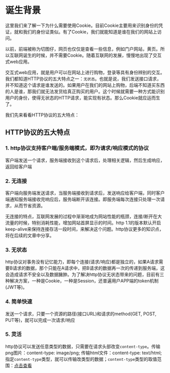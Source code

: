# 诞生背景

这里我们来了解一下为什么需要使用Cookie。目前Cookie主要用来识别身份的凭证，就和我们的身份证类似。有了Cookie，我们就能知道是谁在我们的网站上访问。

以前，前端被称为切图仔，网页也仅仅是查看一些信息，例如门户网站，黄页。所以互联网诞生的时候，并不需要Cookie。随着互联网的发展，慢慢地出现了交互式web应用。

交互式web应用，就是用户可以在网站上进行购物，登录等具有身份辨别的交互。我们都知道HTTP协议的五大特点之一：`无状态`。也就是说，我们发送接口请求，并不知道这个请求是谁发送的。如果用户在我们的网站上购物，后端不知道买东西的人是谁，那我们就无法发货给真正购买的用户。这个时候就需要一种方式能识别用户的身份，使得无状态的HTTP请求，能实现有状态。那么Cookie就应运而生了。

我们先来看看HTTP协议的五大特点：

## HTTP协议的五大特点

### 1. http协议支持客户端/服务端模式，即为请求/响应模式的协议

客户端发送一个请求，服务端接收到这个请求后，处理相关逻辑，然后生成响应，返回给客户端

### 2. 无连接

客户端向服务端发送请求，当服务端接收到请求后，发送响应给客户端，同时客户端通知服务端接收完响应后，服务端断开该连接。即服务端每次连接只处理一次请求，从而节省资源。

无连接的特点，互联网发展的过程中渐渐地成为网站性能的瓶颈，连接/断开在大流量的时候，特别消耗性能，增加网站首屏显示的时间。http 1.1的版本默认开启keep-alive来保持连接存活一段时间，来解决这个问题。http协议更多的知识点，将在后续的文章中分享。

### 3. 无状态

http协议对事务没有记忆能力，即每个连接(请求/响应)都是独立的，如果A请求需要B请求的数据，那个只能在A请求中，把B请求的数据再一次的传递到服务端，这会造成请求不安全以及数据臃肿。为了解决http协议无状态带来的问题，目前有三种解决方案，一种是Cookie，一种是Session，还普遍用户APP端的token机制(JWT等)。

### 4. 简单快速

发送一个请求，只要一个资源的路径(接口URL)和请求的method(GET, POST, PUT等)，就可以完成一次请求/响应

### 5. 灵活

http协议可以发送任意类型的数据，只需要在请求头部改变`content-type`。传输png图片：content-type: image/png; 传输html文件：content-type: text/html; 指定`content-type`类型，就可以传输改类型的数据；`content-type`类型的取值范围：[点击查看](http://www.w3school.com.cn/media/media_mimeref.asp)

